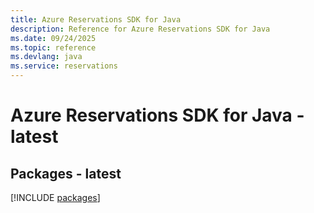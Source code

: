 ```yaml
---
title: Azure Reservations SDK for Java
description: Reference for Azure Reservations SDK for Java
ms.date: 09/24/2025
ms.topic: reference
ms.devlang: java
ms.service: reservations
---
```

# Azure Reservations SDK for Java - latest
## Packages - latest
[!INCLUDE [packages](reservations-index.md)]